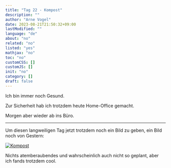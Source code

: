 ```yaml
---
title: "Tag 22 - Kompost"
description: ""
author: "Arne Vogel"
date: 2023-08-21T21:50:32+09:00
lastModified: ""
language: "de"
about: "no"
related: "no"
listed: "yes"
mathjax: "no"
toc: "no"
customCSS: []
customJS: []
init: "no"
category: []
draft: false
---
```


Ich bin immer noch Gesund.

Zur Sicherheit hab ich trotzdem heute Home-Office gemacht.

Morgen aber wieder ab ins Büro.

---

Um diesen langweiligen Tag jetzt trotzdem noch ein Bild zu geben, ein Bild noch von Gestern:

[![Kompost](kompost-small.jpg)](kompost.jpg)

Nichts atemberaubendes und wahrscheinlich auch nicht so geplant, aber ich fands trotzdem cool.
